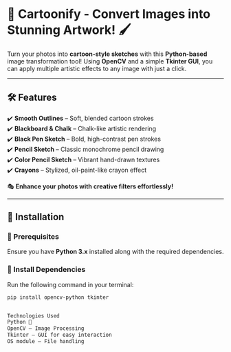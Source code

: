 # 🎨 Cartoonify - Convert Images into Stunning Artwork! 🖌️  

Turn your photos into **cartoon-style sketches** with this **Python-based** image transformation tool! Using **OpenCV** and a simple **Tkinter GUI**, you can apply multiple artistic effects to any image with just a click.  

---

## 🛠️ Features  

✔️ **Smooth Outlines** – Soft, blended cartoon strokes  
✔️ **Blackboard & Chalk** – Chalk-like artistic rendering  
✔️ **Black Pen Sketch** – Bold, high-contrast pen strokes  
✔️ **Pencil Sketch** – Classic monochrome pencil drawing  
✔️ **Color Pencil Sketch** – Vibrant hand-drawn textures  
✔️ **Crayons** – Stylized, oil-paint-like crayon effect  

🎭 **Enhance your photos with creative filters effortlessly!**  

---

## 🚀 Installation  

### **🔹 Prerequisites**  
Ensure you have **Python 3.x** installed along with the required dependencies.  

### **🔹 Install Dependencies**  
Run the following command in your terminal:  
```sh
pip install opencv-python tkinter


Technologies Used
Python 🐍
OpenCV – Image Processing
Tkinter – GUI for easy interaction
OS module – File handling
